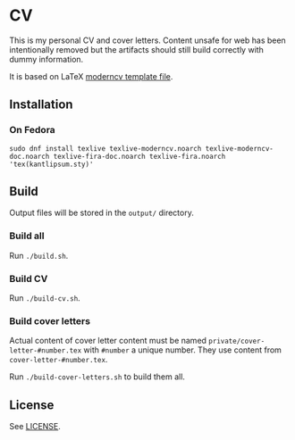 # CV

This is my personal CV and cover letters. Content unsafe for web has been intentionally removed but the artifacts should still build correctly with dummy information.

It is based on LaTeX [moderncv template file](mirrors.ctan.org/macros/latex/contrib/moderncv/examples/template.tex).

## Installation

### On Fedora

```
sudo dnf install texlive texlive-moderncv.noarch texlive-moderncv-doc.noarch texlive-fira-doc.noarch texlive-fira.noarch 'tex(kantlipsum.sty)' 
```

## Build

Output files will be stored in the `output/` directory.

### Build all

Run `./build.sh`.

### Build CV

Run `./build-cv.sh`.

### Build cover letters

Actual content of cover letter content must be named `private/cover-letter-#number.tex` with `#number` a unique number.
They use content from `cover-letter-#number.tex`.

Run `./build-cover-letters.sh` to build them all.

## License

See [LICENSE](LICENSE.md).

